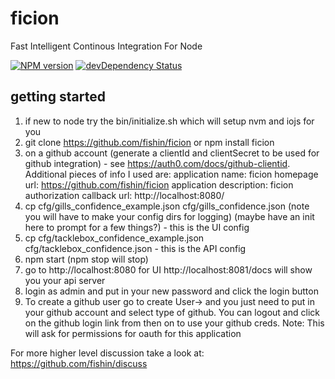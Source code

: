 ficion
======

Fast Intelligent Continous Integration For Node

[![NPM version](https://badge.fury.io/js/ficion.svg)](http://badge.fury.io/js/ficion)
[![devDependency Status](https://david-dm.org/fishin/ficion/dev-status.svg)](https://david-dm.org/fishin/ficion#info=devDependencies)

## getting started

1.  if new to node try the bin/initialize.sh which will setup nvm and iojs for you
2.  git clone https://github.com/fishin/ficion or npm install ficion
3.  on a github account (generate a clientId and clientSecret to be used for github integration) - see https://auth0.com/docs/github-clientid.
Additional pieces of info I used are:
application name: ficion
homepage url: https://github.com/fishin/ficion
application description: ficion
authorization callback url: http://localhost:8080/
4.  cp cfg/gills_confidence_example.json cfg/gills_confidence.json (note you will have to make your config dirs for logging) (maybe have an init here to prompt for a few things?) - this is the UI config
5.  cp cfg/tacklebox_confidence_example.json cfg/tacklebox_confidence.json - this is the API config
6.  npm start (npm stop will stop)
7.  go to http://localhost:8080 for UI http://localhost:8081/docs will show you your api server
8.  login as admin and put in your new password and click the login button
9.  To create a github user go to create User-> and you just need to put in your github account and select type of github.  You can logout and click on the github login link from then on to use your github creds.
Note: This will ask for permissions for oauth for this application

For more higher level discussion take a look at:
https://github.com/fishin/discuss
